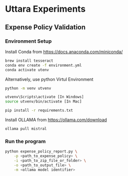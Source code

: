 # Uttara Experiments

## Expense Policy Validation

### Environment Setup 

Install Conda from https://docs.anaconda.com/miniconda/

```bash
brew install tesseract
conda env create -f environment.yml
conda activate utenv
```

Alternatively, use python Virtul Environment

```bash
python -m venv utvenv

utvenv\Scripts\activate [In Windows]
source utvenv/bin/activate [In Mac]

pip install -r requirements.txt
```

Install OLLAMA from https://ollama.com/download

```bash
ollama pull mistral
```

### Run the program

```bash
python expense_policy_report.py \
    -p <path_to_expense_policy> \
    -i <path_to_zip_file_or_folder> \
    -o <path_to_output_file> \
    -m <ollama model identifier>
```
